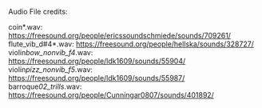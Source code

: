 Audio File credits:

coin*<rate>.wav: https://freesound.org/people/ericssoundschmiede/sounds/709261/
flute_vib_d#4*<rate>.wav: https://freesound.org/people/hellska/sounds/328727/
violin*bow_nonvib_f4*<rate>.wav: https://freesound.org/people/ldk1609/sounds/55904/
violin*pizz_nonvib_f5*<rate>.wav: https://freesound.org/people/ldk1609/sounds/55987/
barroque*02_trills*<rate>.wav: https://freesound.org/people/Cunningar0807/sounds/401892/
